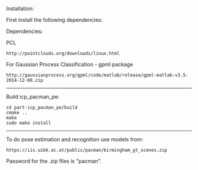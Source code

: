 Installation:

First install the following dependencies:

Dependencies:

PCL

    http://pointclouds.org/downloads/linux.html

For Gaussian Process Classification - gpml package

    http://gaussianprocess.org/gpml/code/matlab/release/gpml-matlab-v3.5-2014-12-08.zip


---
Build icp_pacman_pe:

    cd part-icp_pacman_pe/build
    cmake ..
    make
    sudo make install

---
To do pose estimation and recognition use models from:

    https://iis.uibk.ac.at/public/pacman/birmingham_gt_scenes.zip

Password for the .zip files is "pacman".
